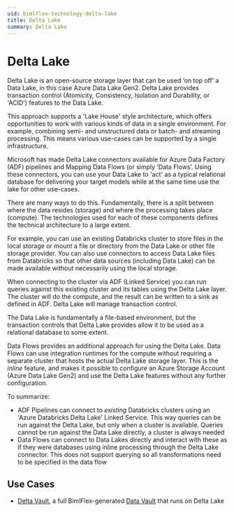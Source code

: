 ```yaml
---
uid: bimlflex-technology-delta-lake
title: Delta Lake
summary: Delta Lake
---
```


# Delta Lake

Delta Lake is an open-source storage layer that can be used ‘on top off’ a Data Lake, in this case Azure Data Lake Gen2. Delta Lake provides transaction control (Atomicity, Consistency, Isolation and Durability, or 'ACID') features to the Data Lake.

This approach supports a 'Lake House' style architecture, which offers opportunities to work with various kinds of data in a single environment. For example, combining semi- and unstructured data or batch- and streaming processing. This means various use-cases can be supported by a single infrastructure.

Microsoft has made Delta Lake connectors available for Azure Data Factory (ADF) pipelines and Mapping Data Flows (or simply ‘Data Flows’. Using these connectors, you can use your Data Lake to 'act' as a typical relational database for delivering your target models while at the same time use the lake for other use-cases.

There are many ways to do this. Fundamentally, there is a split between where the data resides (storage) and where the processing takes place (compute). The technologies used for each of these components defines the technical architecture to a large extent.

For example, you can use an existing Databricks cluster to store files in the local storage or *mount* a file or directory from the Data Lake or other file storage provider. You can also use connectors to access Data Lake files from Databricks so that other data sources (including Data Lake) can be made available without necessarily using the local storage.

When connecting to the cluster via ADF (Linked Service) you can run queries against this existing cluster and its tables using the Delta Lake layer. The cluster will do the compute, and the result can be written to a sink as defined in ADF. Delta Lake will manage transaction control.

The Data Lake is fundamentally a file-based environment, but the transaction controls that Delta Lake provides allow it to be used as a relational database to some extent.

Data Flows provides an additional approach for using the Delta Lake. Data Flows can use integration runtimes for the compute without requiring a separate cluster that hosts the actual Delta Lake storage layer. This is the *inline* feature, and makes it possible to configure an Azure Storage Account (Azure Data Lake Gen2) and use the Delta Lake features without any further configuration.

To summarize:

* ADF Pipelines can connect to *existing* Databricks clusters using an 'Azure Databricks Delta Lake' Linked Service. This way queries can be run against the Delta Lake, but only when a cluster is available. Queries cannot be run against the Data Lake directly, a cluster is always needed
* Data Flows can connect to Data Lakes directly and interact with these as if they were databases using inline processing through the Delta Lake connector. This does not support querying so all transformations need to be specified in the data flow

## Use Cases

* [Delta Vault](xref:bimlflex-technology-delta-vault), a full BimlFlex-generated [Data Vault](xref:bimlflex-data-vault-index) that runs on Delta Lake
